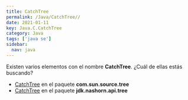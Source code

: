 ```yaml
---
title: CatchTree
permalink: /Java/CatchTree//
date: 2021-01-11
key: Java.C.CatchTree
category: Java
tags: ['java se']
sidebar: 
  nav: java
---
```


Existen varios elementos con el nombre **CatchTree**. ¿Cuál de ellas estás buscando?
<ul>
<li><a href="/Java/CatchTree-com-sun-source-tree/">CatchTree</a> en el paquete <strong>com.sun.source.tree</strong></li>
<li><a href="/Java/CatchTree-jdk-nashorn-api-tree/">CatchTree</a> en el paquete <strong>jdk.nashorn.api.tree</strong></li>
<ul>
